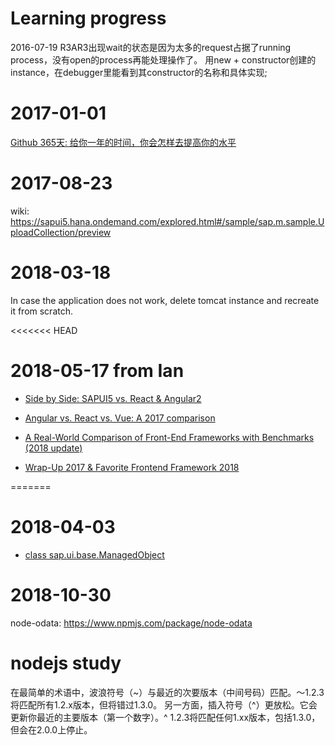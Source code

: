# Learning progress
2016-07-19 R3AR3出现wait的状态是因为太多的request占据了running process，没有open的process再能处理操作了。
用new + constructor创建的instance，在debugger里能看到其constructor的名称和具体实现;

# 2017-01-01

[Github 365天: 给你一年的时间，你会怎样去提高你的水平](https://www.phodal.com/blog/github-365-days-review/)

# 2017-08-23

wiki: https://sapui5.hana.ondemand.com/explored.html#/sample/sap.m.sample.UploadCollection/preview

# 2018-03-18

In case the application does not work, delete tomcat instance and recreate it from scratch.

<<<<<<< HEAD
# 2018-05-17 from Ian

* [Side by Side: SAPUI5 vs. React & Angular2](https://blogs.sap.com/2017/03/04/side-by-side-sapui5-vs.-react-angular2/)

* [Angular vs. React vs. Vue: A 2017 comparison](https://medium.com/unicorn-supplies/angular-vs-react-vs-vue-a-2017-comparison-c5c52d620176)

* [A Real-World Comparison of Front-End Frameworks with Benchmarks (2018 update)](https://medium.freecodecamp.org/a-real-world-comparison-of-front-end-frameworks-with-benchmarks-2018-update-e5760fb4a962)

* [Wrap-Up 2017 & Favorite Frontend Framework 2018](https://medium.com/codingthesmartway-com-blog/wrap-up-2017-favorite-frontend-framework-2018-32f93d1282ac)
 
=======
# 2018-04-03

* [class sap.ui.base.ManagedObject](https://sapui5.hana.ondemand.com/#/api/sap.ui.base.ManagedObject/constructor)

# 2018-10-30

node-odata: https://www.npmjs.com/package/node-odata

# nodejs study

在最简单的术语中，波浪符号（~）与最近的次要版本（中间号码）匹配。〜1.2.3将匹配所有1.2.x版本，但将错过1.3.0。
另一方面，插入符号（^）更放松。它会更新你最近的主要版本（第一个数字）。^ 1.2.3将匹配任何1.xx版本，包括1.3.0，但会在2.0.0上停止。


